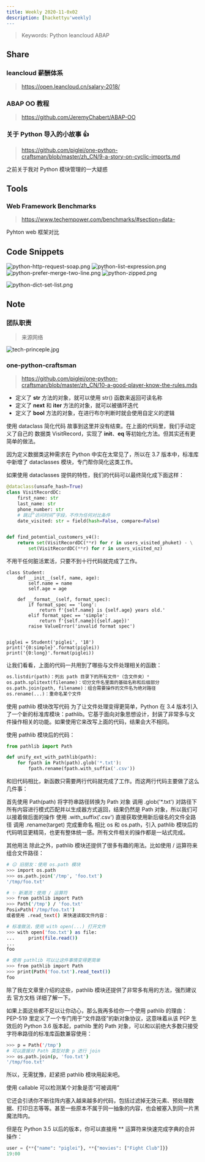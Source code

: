 ```yaml
---
title: Weekly 2020-11-0x02
description: [hackettyu'weekly]
---
```


> Keywords: Python leancloud ABAP

## Share

### leancloud 薪酬体系

> https://open.leancloud.cn/salary-2018/

### ABAP OO 教程

> https://github.com/JeremyChabert/ABAP-OO

### 关于 Python 导入的小故事 :+1:

> https://github.com/piglei/one-python-craftsman/blob/master/zh_CN/9-a-story-on-cyclic-imports.md

之前关于我对 Python 模块管理的一大疑惑

## Tools

### Web Framework Benchmarks 

> https://www.techempower.com/benchmarks/#section=data-

Pyhton web 框架对比

## Code Snippets

![python-http-request-soap.png](https://hy-picgo.oss-cn-shenzhen.aliyuncs.com/images/codesnap/2020/11/03/1604415807-307ec72ff6121696347875dca512e5f6-python-http-request-soap.png)
![python-list-expression.png](https://hy-picgo.oss-cn-shenzhen.aliyuncs.com/images/codesnap/2020/11/03/1604415807-0e8e5ea3889f4ccd24e6cb8efcc6728c-python-list-expression.png)
![python-prefer-merge-two-line.png](https://hy-picgo.oss-cn-shenzhen.aliyuncs.com/images/codesnap/2020/11/03/1604415807-1ee8a523b53c93d0819725b42c2f22c9-python-prefer-merge-two-line.png)
![python-zipped.png](https://hy-picgo.oss-cn-shenzhen.aliyuncs.com/images/codesnap/2020/11/03/1604415807-ca8731b8be4a2fa1d2db19d7e9938975-python-zipped.png)

![python-dict-set-list.png](https://hy-picgo.oss-cn-shenzhen.aliyuncs.com/images/codesnap/2020/11/07/1604739305-704b5079b6c80dd85bf01ae08b0da74a-python-dict-set-list.png)

## Note

### 团队职责

> 来源网络

![tech-princeple.jpg](https://hy-picgo.oss-cn-shenzhen.aliyuncs.com/images/blogs/2020/11/07/1604739256-d7fad7825c2c731f8473ada3160eb629-tech-princeple.jpg)

### one-python-craftsman

> https://github.com/piglei/one-python-craftsman/blob/master/zh_CN/10-a-good-player-know-the-rules.mds


- 定义了 __str__ 方法的对象，就可以使用 str() 函数来返回可读名称
- 定义了 __next__ 和 __iter__ 方法的对象，就可以被循环迭代
- 定义了 __bool__ 方法的对象，在进行布尔判断时就会使用自定义的逻辑


使用 dataclass 简化代码
故事到这里并没有结束。在上面的代码里，我们手动定义了自己的 数据类 VisitRecord，实现了 __init__、__eq__ 等初始化方法。但其实还有更简单的做法。

因为定义数据类这种需求在 Python 中实在太常见了，所以在 3.7 版本中，标准库中新增了 dataclasses 模块，专门帮你简化这类工作。

如果使用 dataclasses 提供的特性，我们的代码可以最终简化成下面这样：

```python
@dataclass(unsafe_hash=True)
class VisitRecordDC:
    first_name: str
    last_name: str
    phone_number: str
    # 跳过“访问时间”字段，不作为任何对比条件
    date_visited: str = field(hash=False, compare=False)


def find_potential_customers_v4():
    return set(VisitRecordDC(**r) for r in users_visited_phuket) - \
        set(VisitRecordDC(**r) for r in users_visited_nz)
```

不用干任何脏活累活，只要不到十行代码就完成了工作。

```pyhton
class Student:
    def __init__(self, name, age):
        self.name = name
        self.age = age

    def __format__(self, format_spec):
        if format_spec == 'long':
            return f'{self.name} is {self.age} years old.'
        elif format_spec == 'simple':
            return f'{self.name}({self.age})'
        raise ValueError('invalid format spec')


piglei = Student('piglei', '18')
print('{0:simple}'.format(piglei))
print('{0:long}'.format(piglei))
```

让我们看看，上面的代码一共用到了哪些与文件处理相关的函数：

```python
os.listdir(path)：列出 path 目录下的所有文件*（含文件夹）*
os.path.splitext(filename)：切分文件名里面的基础名称和后缀部分
os.path.join(path, filename)：组合需要操作的文件名为绝对路径
os.rename(...)：重命名某个文件
```

使用 pathlib 模块改写代码
为了让文件处理变得更简单，Python 在 3.4 版本引入了一个新的标准库模块：pathlib。它基于面向对象思想设计，封装了非常多与文件操作相关的功能。如果使用它来改写上面的代码，结果会大不相同。

使用 pathlib 模块后的代码：

```python
from pathlib import Path

def unify_ext_with_pathlib(path):
    for fpath in Path(path).glob('*.txt'):
        fpath.rename(fpath.with_suffix('.csv'))
```

和旧代码相比，新函数只需要两行代码就完成了工作。而这两行代码主要做了这么几件事：

首先使用 Path(path) 将字符串路径转换为 Path 对象
调用 .glob('*.txt') 对路径下所有内容进行模式匹配并以生成器方式返回，结果仍然是 Path 对象，所以我们可以接着做后面的操作
使用 .with_suffix('.csv') 直接获取使用新后缀名的文件全路径
调用 .rename(target) 完成重命名
相比 os 和 os.path，引入 pathlib 模块后的代码明显更精简，也更有整体统一感。所有文件相关的操作都是一站式完成。

其他用法
除此之外，pathlib 模块还提供了很多有趣的用法。比如使用 / 运算符来组合文件路径：

```bash
# 😑 旧朋友：使用 os.path 模块
>>> import os.path
>>> os.path.join('/tmp', 'foo.txt')
'/tmp/foo.txt'

# ✨ 新潮流：使用 / 运算符
>>> from pathlib import Path
>>> Path('/tmp') / 'foo.txt'
PosixPath('/tmp/foo.txt')
或者使用 .read_text() 来快速读取文件内容：

# 标准做法，使用 with open(...) 打开文件
>>> with open('foo.txt') as file:
...     print(file.read())
...
foo

# 使用 pathlib 可以让这件事情变得更简单
>>> from pathlib import Path
>>> print(Path('foo.txt').read_text())
foo
```

除了我在文章里介绍的这些，pathlib 模块还提供了非常多有用的方法，强烈建议去 官方文档 详细了解一下。

如果上面这些都不足以让你动心，那么我再多给你一个使用 pathlib 的理由：PEP-519 里定义了一个专门用于“文件路径”的新对象协议，这意味着从该 PEP 生效后的 Python 3.6 版本起，pathlib 里的 Path 对象，可以和以前绝大多数只接受字符串路径的标准库函数兼容使用：

```bash
>>> p = Path('/tmp')
# 可以直接对 Path 类型对象 p 进行 join
>>> os.path.join(p, 'foo.txt')
'/tmp/foo.txt'
```

所以，无需犹豫，赶紧把 pathlib 模块用起来吧。

使用 callable 可以检测某个对象是否“可被调用”

它还会引诱你不断往阵内塞入越来越多的代码，包括过滤掉无效元素、预处理数据、打印日志等等。甚至一些原本不属于同一抽象的内容，也会被塞入到同一片黑魔法阵内。

但是在 Python 3.5 以后的版本，你可以直接用 ** 运算符来快速完成字典的合并操作：

```python
user = {**{"name": "piglei"}, **{"movies": ["Fight Club"]}}
19:00
```
